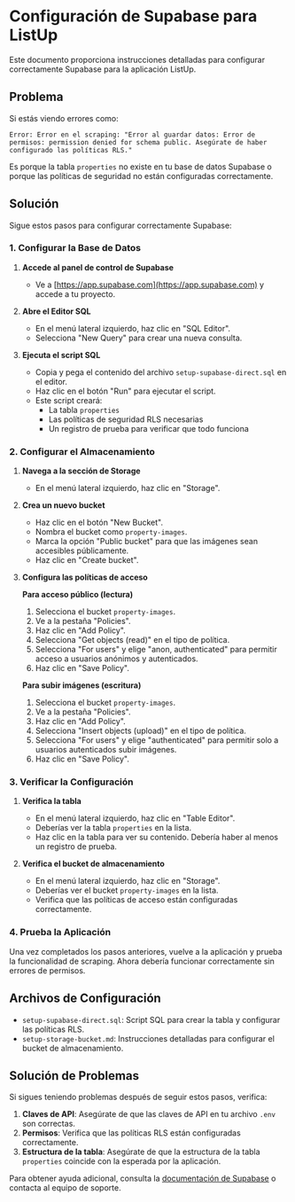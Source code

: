 # Configuración de Supabase para ListUp

Este documento proporciona instrucciones detalladas para configurar correctamente Supabase para la aplicación ListUp.

## Problema

Si estás viendo errores como:
```
Error: Error en el scraping: "Error al guardar datos: Error de permisos: permission denied for schema public. Asegúrate de haber configurado las políticas RLS."
```

Es porque la tabla `properties` no existe en tu base de datos Supabase o porque las políticas de seguridad no están configuradas correctamente.

## Solución

Sigue estos pasos para configurar correctamente Supabase:

### 1. Configurar la Base de Datos

1. **Accede al panel de control de Supabase**
   - Ve a [https://app.supabase.com](https://app.supabase.com) y accede a tu proyecto.

2. **Abre el Editor SQL**
   - En el menú lateral izquierdo, haz clic en "SQL Editor".
   - Selecciona "New Query" para crear una nueva consulta.

3. **Ejecuta el script SQL**
   - Copia y pega el contenido del archivo `setup-supabase-direct.sql` en el editor.
   - Haz clic en el botón "Run" para ejecutar el script.
   - Este script creará:
     - La tabla `properties`
     - Las políticas de seguridad RLS necesarias
     - Un registro de prueba para verificar que todo funciona

### 2. Configurar el Almacenamiento

1. **Navega a la sección de Storage**
   - En el menú lateral izquierdo, haz clic en "Storage".

2. **Crea un nuevo bucket**
   - Haz clic en el botón "New Bucket".
   - Nombra el bucket como `property-images`.
   - Marca la opción "Public bucket" para que las imágenes sean accesibles públicamente.
   - Haz clic en "Create bucket".

3. **Configura las políticas de acceso**

   **Para acceso público (lectura)**
   1. Selecciona el bucket `property-images`.
   2. Ve a la pestaña "Policies".
   3. Haz clic en "Add Policy".
   4. Selecciona "Get objects (read)" en el tipo de política.
   5. Selecciona "For users" y elige "anon, authenticated" para permitir acceso a usuarios anónimos y autenticados.
   6. Haz clic en "Save Policy".

   **Para subir imágenes (escritura)**
   1. Selecciona el bucket `property-images`.
   2. Ve a la pestaña "Policies".
   3. Haz clic en "Add Policy".
   4. Selecciona "Insert objects (upload)" en el tipo de política.
   5. Selecciona "For users" y elige "authenticated" para permitir solo a usuarios autenticados subir imágenes.
   6. Haz clic en "Save Policy".

### 3. Verificar la Configuración

1. **Verifica la tabla**
   - En el menú lateral izquierdo, haz clic en "Table Editor".
   - Deberías ver la tabla `properties` en la lista.
   - Haz clic en la tabla para ver su contenido. Debería haber al menos un registro de prueba.

2. **Verifica el bucket de almacenamiento**
   - En el menú lateral izquierdo, haz clic en "Storage".
   - Deberías ver el bucket `property-images` en la lista.
   - Verifica que las políticas de acceso están configuradas correctamente.

### 4. Prueba la Aplicación

Una vez completados los pasos anteriores, vuelve a la aplicación y prueba la funcionalidad de scraping. Ahora debería funcionar correctamente sin errores de permisos.

## Archivos de Configuración

- `setup-supabase-direct.sql`: Script SQL para crear la tabla y configurar las políticas RLS.
- `setup-storage-bucket.md`: Instrucciones detalladas para configurar el bucket de almacenamiento.

## Solución de Problemas

Si sigues teniendo problemas después de seguir estos pasos, verifica:

1. **Claves de API**: Asegúrate de que las claves de API en tu archivo `.env` son correctas.
2. **Permisos**: Verifica que las políticas RLS están configuradas correctamente.
3. **Estructura de la tabla**: Asegúrate de que la estructura de la tabla `properties` coincide con la esperada por la aplicación.

Para obtener ayuda adicional, consulta la [documentación de Supabase](https://supabase.com/docs) o contacta al equipo de soporte. 